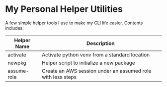 # My Personal Helper Utilities

A few simple helper tools I use to make my CLI life easier. Contents includes:

| Helper Name | Description |
| ----------- | ----------- |
| activate | Activate python venv from a standard location |
| newpkg | Helper script to initialize a new package |
| assume-role | Create an AWS session under an assumed role with less steps |

